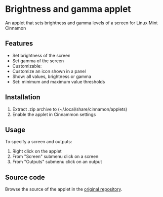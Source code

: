 # Brightness and gamma applet
An applet that sets brightness and gamma levels of a screen for Linux Mint Cinnamon

## Features
* Set brightness of the screen
* Set gamma of the screen
* Customizable:
 * Customize an icon shown in a panel
 * Show: all values, brightness or gamma
 * Set: minimum and maximum value thresholds

## Installation
1. Extract .zip archive to (~/.local/share/cinnamon/applets)
2. Enable the applet in Cinnammon settings

## Usage
To specify a screen and outputs:

1. Right click on the applet
2. From "Screen" submenu click on a screen
3. From "Outputs" submenu click on an output

## Source code
Browse the source of the applet in the [original repository](https://gitlab.com/cardsurf/brightness-and-gamma-applet).
